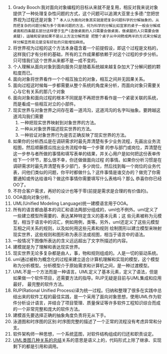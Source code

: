 1. Grady Booch:我对面向对象编程的目标从来就不是复用，相反对我来说对象提供了一种处理复杂性问题的方式，这个问题可以追溯大亚里士多德:"您把世界视为过程还是对象？"
`本人认为面向对象其实就是把复杂问题科学的分解抽象的，从而把复杂的问题分解为多个简单问题的方法，何为科学的分解比如宜家的桌子一般会分解成桌面和四条腿五部分这样便于生产(造做桌面的人只需要会做桌面，做桌腿的人只需要会做桌腿)，运输和安装如果不是以上方法分解而是
把整个桌子从中间劈成两半的方式来分解这样分解显而易见是没有好处的只能增加麻烦`。      
1. 将世界视为过程的这个方法本身蕴含着一个前提假设，即这个过程是文档的，这样我们才有分析的基础，所有的工作成果都依赖于对这个过程的步步分析。只可惜我们这个世界从来都不是一成不变的。    
1. 个人理解从面向对象到面向服务只是随着系统越来越复杂加大了分解问题的颗粒度而已。    
1. 面向对象将世界看作一个个相互独立的对象，相互之间并无因果关系。     
1. 面向过程这时候每一步都需要从整个系统的角度来分析，而面向对象只需要关心与它有关系的那几个对象
1. 面向对象和面向过程的根本不同就是不再把世界看作是一个紧密关联的系统，而是看成一些相互对立的小部件。     
1. 现实世界与对象世界之间存在着一道鸿沟，这道鸿沟的名字叫抽象。要跨越这道鸿沟我们需要    
    1. 一种把现实世界映射到对象世界的方法。      
    1. 一种从对象世界描述现实世界的方法。    
    1. 一种验证对象世界行为是否正确反映了现实世界的方法。     
1. 如果你的分析西瓜是在调研需求时最先弄清楚有多少业务流程，先画出业务流程图，然后顺藤摸瓜找出业务流程中每一个步骤
的参与部门或岗位，弄清楚在这一步参与者所做的事情和填写表单的结果，并关心用户是如何把这份表单传给下一个环节，那么很不幸，你还做做面向过程
的事情。如果你分析习惯是在调研需求时最先弄清楚有多少部门，多少岗位，然后找到每一个岗位的业务代表，问他们类似的问题，你平时都做什么？这件事情是谁交办的？做完了你需要通知或传达给谁吗？做这件事情你需要填写什么表格吗？那么
恭喜你你已经OO了。    
1. 不符合客户需求，再好的设计也等于零(前提是需求是合理的有价值的)。       
1. OOA面向对象分析。     
1. UML(Unified Modeling Language)统一建模语言用于OOA。     
1. 所有的语言都由基本的词汇和语法两部分组成的，uml也不例外。uml定义了一些建立模型所需要的、表达某种特定含义的基本元素；这
些元素被称为元模型，相当于语言中的词汇，例如用例，类等。另外，uml还定义了这些元模型互相之间关系的规则，以及如何用这些元素和规则
绘制图形以建立模型来映射现实世界，这些规则和图形称为表示法或视图，相当于语言中的语法。    
1. 一般情况下图像所表达的含义远远超出了文字所描述的内容。    
1. 建模就是为了理解和表达现实世界。    
1. 现实世界无论多复杂都是由人，事，物和规则组成的。人是一切的驱动系统。     
1. uml通过被称为概念化的过程来建立适合计算机理解和实现的模型，这个模型称为分析模型。分析模型介于原始需求和计算机之间，是一种过渡模型。      
1. UML不是一个方法而是一种语言。UML定义了基本元素，定义了语法，但是如果做一个软件项目，还需要方法的指导。RUP无疑是目前与UML集成和应用最好，
最完整的软件方法。    
1. RUP(Rational Unified Process)译为统一过程。归纳和整理了很多在实践中总结出来的软件工程的最佳实践，是一个采用了面向对象思想，使用UML作为软件分析设计语言，并结合了项目管理、质量保证等许多软件工程知识综合而成的一个非常完整和庞大的软件方法。    
1. 建模首先要选择正确的抽象角度负责将无从下手。    
1. 泳道图和时序图的区别:时序图完整的描述了一个正常的流程没有考虑异常和分支。    
1. 软件架构师一种思想，一个系统蓝图，对软件结构组成的归还和职责设定。   
1. [UML类图几种关系的总结](https://blog.csdn.net/tianhai110/article/details/6339565)关系的意思是语义上的，代码形式上除了继承、实现剩下的都是引用和调用。   
